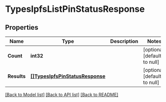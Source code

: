 # TypesIpfsListPinStatusResponse

## Properties
Name | Type | Description | Notes
------------ | ------------- | ------------- | -------------
**Count** | **int32** |  | [optional] [default to null]
**Results** | [**[]TypesIpfsPinStatusResponse**](types.IpfsPinStatusResponse.md) |  | [optional] [default to null]

[[Back to Model list]](../README.md#documentation-for-models) [[Back to API list]](../README.md#documentation-for-api-endpoints) [[Back to README]](../README.md)

